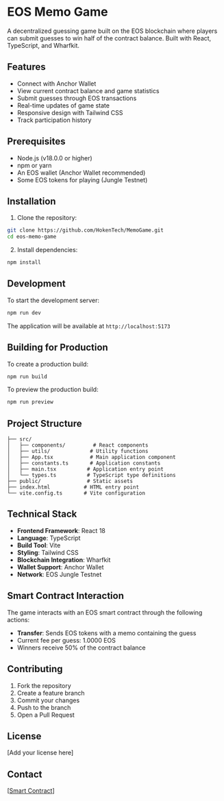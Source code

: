 # EOS Memo Game

A decentralized guessing game built on the EOS blockchain where players can submit guesses to win half of the contract balance. Built with React, TypeScript, and Wharfkit.

## Features

- Connect with Anchor Wallet
- View current contract balance and game statistics
- Submit guesses through EOS transactions
- Real-time updates of game state
- Responsive design with Tailwind CSS
- Track participation history

## Prerequisites

- Node.js (v18.0.0 or higher)
- npm or yarn
- An EOS wallet (Anchor Wallet recommended)
- Some EOS tokens for playing (Jungle Testnet)

## Installation

1. Clone the repository:
```bash
git clone https://github.com/HokenTech/MemoGame.git
cd eos-memo-game
```

2. Install dependencies:
```bash
npm install
```

## Development

To start the development server:

```bash
npm run dev
```

The application will be available at `http://localhost:5173`

## Building for Production

To create a production build:

```bash
npm run build
```

To preview the production build:

```bash
npm run preview
```

## Project Structure

```
├── src/
│   ├── components/         # React components
│   ├── utils/             # Utility functions
│   ├── App.tsx            # Main application component
│   ├── constants.ts       # Application constants
│   ├── main.tsx          # Application entry point
│   └── types.ts          # TypeScript type definitions
├── public/               # Static assets
├── index.html           # HTML entry point
└── vite.config.ts       # Vite configuration
```

## Technical Stack

- **Frontend Framework**: React 18
- **Language**: TypeScript
- **Build Tool**: Vite
- **Styling**: Tailwind CSS
- **Blockchain Integration**: Wharfkit
- **Wallet Support**: Anchor Wallet
- **Network**: EOS Jungle Testnet

## Smart Contract Interaction

The game interacts with an EOS smart contract through the following actions:

- **Transfer**: Sends EOS tokens with a memo containing the guess
- Current fee per guess: 1.0000 EOS
- Winners receive 50% of the contract balance

## Contributing

1. Fork the repository
2. Create a feature branch
3. Commit your changes
4. Push to the branch
5. Open a Pull Request

## License

[Add your license here]

## Contact

[[Smart Contract](https://foxly.link/videogame_EOS)]
